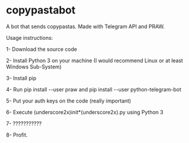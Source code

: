 # copypastabot
A bot that sends copypastas. Made with Telegram API and PRAW.

Usage instructions:

1- Download the source code

2- Install Python 3 on your machine (I would recommend Linux or at least Windows Sub-System)

3- Install pip

4- Run pip install --user praw and pip install --user python-telegram-bot

5- Put your auth keys on the code (really important)

6- Execute (underscore2x)init*(underscore2x).py using Python 3

7- ???????????

8- Profit.
